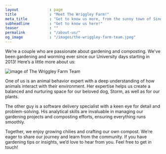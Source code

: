 ```yaml
---
layout              : page
title               : "Meet The Wriggley Farm!"
meta_title          : "Get to know us more, from the sunny town of Singapore!"
subheadline         : "Get to know us here!"
teaser              : ""
permalink           : "/about-us/"
og_image            : "/images/the-wriggley-farm-team.jpeg"
---
```


We’re a couple who are passionate about gardening and composting. We've been gardening and worming ever since our University days starting in 2013! Here’s a little more about us:

![image of The Wriggley Farm Team](../../images/the-wriggley-farm-team.jpeg)

One of us is an animal behavior expert with a deep understanding of how animals interact with their environment. Her expertise helps us create a balanced and nurturing space for our beloved dog, Storm, as well as for our plants.

The other guy is a software delivery specialist with a keen eye for detail and problem-solving. His analytical skills are invaluable in managing our gardening projects and composting efforts, ensuring everything runs smoothly.

Together, we enjoy growing chilies and crafting our own compost. We’re eager to share our journey and learn from the community. If you have gardening tips or insights, we’d love to hear from you. Feel free to get in touch!